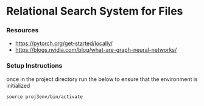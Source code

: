 # Relational Search System for <insert file type here> Files
### Resources
* https://pytorch.org/get-started/locally/
* https://blogs.nvidia.com/blog/what-are-graph-neural-networks/

### Setup Instructions
once in the project directory run the below to ensure that the environment is initialized

`source proj3env/bin/activate`
